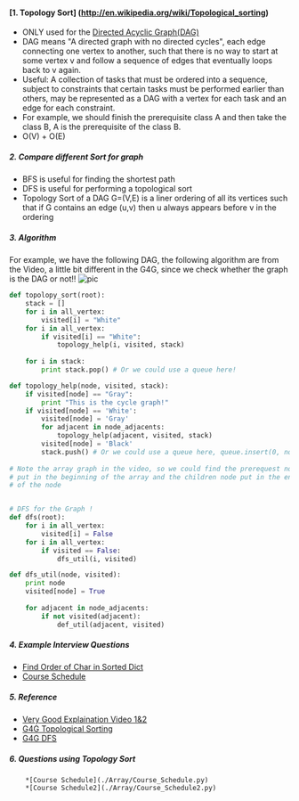 #### [1. Topology Sort] (http://en.wikipedia.org/wiki/Topological_sorting)
* ONLY used for the [Directed Acyclic Graph(DAG)](http://en.wikipedia.org/wiki/Directed_acyclic_graph)
* DAG means "A directed graph with no directed cycles", each edge connecting one vertex to another, such that there is no way to start at some vertex v and follow a sequence of edges that eventually loops back to v again.
* Useful: A collection of tasks that must be ordered into a sequence, subject to constraints that certain tasks must be performed earlier than others, may be represented as a DAG with a vertex for each task and an edge for each constraint.
* For example, we should finish the prerequisite class A and then take the class B, A is the prerequisite of the class B. 
* O(V) + O(E)

##### 2. Compare different Sort for graph
* BFS is useful for finding the shortest path
* DFS is useful for performing a topological sort
* Topology Sort of a DAG G=(V,E) is a liner ordering of all its vertices such that if G contains an edge (u,v) then u always appears before v in the ordering


##### 3. Algorithm 
For example, we have the following DAG, the following algorithm are from the Video, a little bit different in the G4G, since we check whether the graph is the DAG or not!!
![pic](http://www.geeksforgeeks.org/wp-content/uploads/graph.png)

```python
def topolopy_sort(root):
    stack = []
    for i in all_vertex:
        visited[i] = "White"
    for i in all_vertex:
        if visited[i] == "White":
            topology_help(i, visited, stack)
            
    for i in stack:
        print stack.pop() # Or we could use a queue here!

def topology_help(node, visited, stack):
    if visited[node] == "Gray":
        print "This is the cycle graph!"
    if visited[node] == 'White':
        visited[node] = 'Gray'
        for adjacent in node_adjacents:
            topology_help(adjacent, visited, stack)
        visited[node] = 'Black'
        stack.push() # Or we could use a queue here, queue.insert(0, node)
        
# Note the array graph in the video, so we could find the prerequest node
# put in the beginning of the array and the children node put in the end 
# of the node


# DFS for the Graph ! 
def dfs(root):
    for i in all_vertex:
        visited[i] = False
    for i in all_vertex:
        if visited == False:
            dfs_util(i, visited)

def dfs_util(node, visited):
    print node
    visited[node] = True
    
    for adjacent in node_adjacents:
        if not visited(adjacent):
            def_util(adjacent, visited)

```

##### 4. Example Interview Questions  
* [Find Order of Char in Sorted Dict](https://github.com/UmassJin/Leetcode/blob/master/Experience/Find_Order_of_Char_in_Sorted_Dict.md)
* [Course Schedule](https://github.com/UmassJin/Leetcode/blob/master/Array/Course_Schedule.py)


##### 5. Reference
* [Very Good Explaination Video 1&2](https://www.youtube.com/watch?v=PfiFnXg2G2I)
* [G4G Topological Sorting](http://www.geeksforgeeks.org/topological-sorting/)
* [G4G DFS](http://www.geeksforgeeks.org/depth-first-traversal-for-a-graph/)

##### 6. Questions using Topology Sort
        *[Course Schedule](./Array/Course_Schedule.py)
        *[Course Schedule2](./Array/Course_Schedule2.py)
